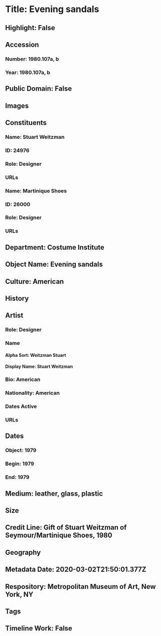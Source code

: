 # Title: Evening sandals
## Highlight: False
## Accession
### Number: 1980.107a, b
### Year: 1980.107a, b
## Public Domain: False
## Images
## Constituents
### Name: Stuart Weitzman
### ID: 24976
### Role: Designer
### URLs
### Name: Martinique Shoes
### ID: 26000
### Role: Designer
### URLs
## Department: Costume Institute
## Object Name: Evening sandals
## Culture: American
## History
## Artist
### Role: Designer
### Name
#### Alpha Sort: Weitzman Stuart
#### Display Name: Stuart Weitzman
### Bio: American
### Nationality: American
### Dates Active
### URLs
## Dates
### Object: 1979
### Begin: 1979
### End: 1979
## Medium: leather, glass, plastic
## Size
## Credit Line: Gift of Stuart Weitzman of Seymour/Martinique Shoes, 1980
## Geography
## Metadata Date: 2020-03-02T21:50:01.377Z
## Respository: Metropolitan Museum of Art, New York, NY
## Tags
## Timeline Work: False